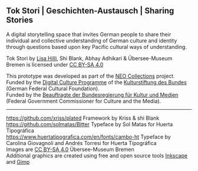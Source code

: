 ## Tok Stori | Geschichten-Austausch | Sharing Stories

A digital storytelling space that invites German people to share their individual and collective understanding of German culture and identity through questions based upon key Pacific cultural ways of understanding.

Tok Stori by [Lisa Hilli](https://lisahilli.com/), Shi Blank, Abhay Adhikari &amp; Übersee-Museum Bremen is licensed under [CC BY-SA 4.0](http://creativecommons.org/licenses/by-sa/4.0/)

This prototype was developed as part of the <a href="https://medium.com/neocollections" target="_blank">NEO Collections</a> project.  
Funded by the <a href="https://www.kulturstiftung-des-bundes.de/en/programmes_projects/film_and_new_media/detail/digital_culture.html" target="_blank">Digital Culture Programme</a> of the <a href="https://www.kulturstiftung-des-bundes.de/en" target="_blank">Kulturstiftung des Bundes</a> (German Federal Cultural Foundation).  
Funded by the <a href="https://www.bundesregierung.de/breg-de/bundesregierung/bundeskanzleramt/staatsministerin-fuer-kultur-und-medien" target="_blank">Beauftragte der Bundesregierung für Kultur und Medien</a> (Federal Government Commissioner for Culture and the Media).


-----------------
https://github.com/xriss/plated Framework by Kriss & shi Blank  
https://github.com/solmatas/Bitter Typeface by Sol Matas for Huerta Tipográfica  
https://www.huertatipografica.com/en/fonts/cambo-ht Typeface by Carolina Giovagnoli and Andrés Torresi for Huerta Tipográfica  
Images are [CC BY-SA 4.0](https://creativecommons.org/licenses/by-sa/4.0/) Übersee-Museum Bremen  
Additional graphics are created using free and open source tools [Inkscape](https://inkscape.org/) and [Gimp](https://www.gimp.org/)
